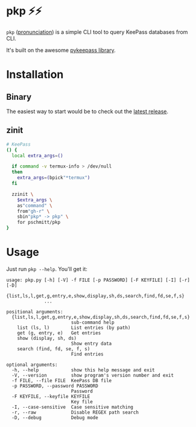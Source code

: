 # pkp ⚡⚡

`pkp` ([pronunciation](https://www.youtube.com/watch?v=9c0rNjyVbT8)) is a 
simple CLI tool to query KeePass databases from CLI.

It's built on the awesome 
[pykeepass library](https://github.com/libkeepass/pykeepass).

# Installation

## Binary

The easiest way to start would be to check out the
[latest release](https://github.com/pschmitt/pkp/releases/latest).

## zinit

```zsh
# KeePass
() {
  local extra_args=()

  if command -v termux-info > /dev/null
  then
    extra_args=(bpick"*termux")
  fi

  zzinit \
    $extra_args \
    as"command" \
    from"gh-r" \
    sbin"pkp* -> pkp" \
    for pschmitt/pkp
}
```

# Usage

Just run `pkp --help`. You'll get it:

<!-- PKP_HELP -->
```shell
usage: pkp.py [-h] [-V] -f FILE [-p PASSWORD] [-F KEYFILE] [-I] [-r] [-D]
              {list,ls,l,get,g,entry,e,show,display,sh,ds,search,find,fd,se,f,s}
              ...

positional arguments:
  {list,ls,l,get,g,entry,e,show,display,sh,ds,search,find,fd,se,f,s}
                        sub-command help
    list (ls, l)        List entries (by path)
    get (g, entry, e)   Get entries
    show (display, sh, ds)
                        Show entry data
    search (find, fd, se, f, s)
                        Find entries

optional arguments:
  -h, --help            show this help message and exit
  -V, --version         show program's version number and exit
  -f FILE, --file FILE  KeePass DB file
  -p PASSWORD, --password PASSWORD
                        Password
  -F KEYFILE, --keyfile KEYFILE
                        Key file
  -I, --case-sensitive  Case sensitive matching
  -r, --raw             Disable REGEX path search
  -D, --debug           Debug mode
```
<!-- PKP_HELP_END -->
